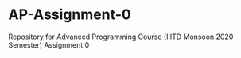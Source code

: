 # AP-Assignment-0
Repository for Advanced Programming Course (IIITD Monsoon 2020 Semester) Assignment 0
